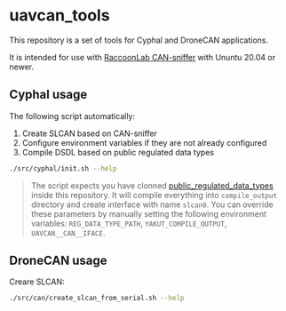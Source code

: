 # uavcan_tools

This repository is a set of tools for Cyphal and DroneCAN applications.

It is intended for use with [RaccoonLab CAN-sniffer](https://docs.raccoonlab.co/guide/programmer_sniffer/) with Ununtu 20.04 or newer.

## Cyphal usage

The following script automatically:
1. Create SLCAN based on CAN-sniffer
2. Configure environment variables if they are not already configured
3. Compile DSDL based on public regulated data types

```bash
./src/cyphal/init.sh --help
```

> The script expects you have clonned [public_regulated_data_types](https://github.com/OpenCyphal/public_regulated_data_types) inside this repository. It will compile everything into `compile_output` directory and create interface with name `slcan0`. You can override these parameters by manually setting the following environment variables: `REG_DATA_TYPE_PATH`, `YAKUT_COMPILE_OUTPUT`, `UAVCAN__CAN__IFACE`.

## DroneCAN usage

Creare SLCAN:

```bash
./src/can/create_slcan_from_serial.sh --help
```
